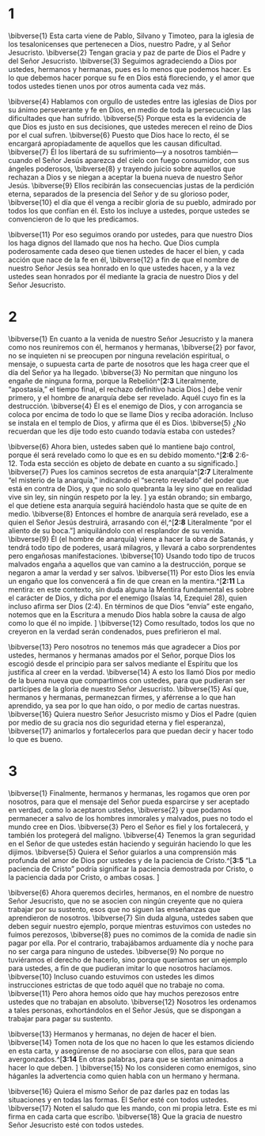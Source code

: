 # 1 
\bibverse{1} Esta carta viene de Pablo, Silvano y Timoteo, para la iglesia de los tesalonicenses que pertenecen a Dios, nuestro Padre, y al Señor Jesucristo. \bibverse{2} Tengan gracia y paz de parte de Dios el Padre y del Señor Jesucristo. \bibverse{3} Seguimos agradeciendo a Dios por ustedes, hermanos y hermanas, pues es lo menos que podemos hacer. Es lo que debemos hacer porque su fe en Dios está floreciendo, y el amor que todos ustedes tienen unos por otros aumenta cada vez más. 

\bibverse{4} Hablamos con orgullo de ustedes entre las iglesias de Dios por su ánimo perseverante y fe en Dios, en medio de toda la persecución y las dificultades que han sufrido. \bibverse{5} Porque esta es la evidencia de que Dios es justo en sus decisiones, que ustedes merecen el reino de Dios por el cual sufren. \bibverse{6} Puesto que Dios hace lo recto, él se encargará apropiadamente de aquellos que les causan dificultad. \bibverse{7} Él los libertará de su sufrimiento—y a nosotros también—cuando el Señor Jesús aparezca del cielo con fuego consumidor, con sus ángeles poderosos, \bibverse{8} y trayendo juicio sobre aquellos que rechazan a Dios y se niegan a aceptar la buena nueva de nuestro Señor Jesús. \bibverse{9} Ellos recibirán las consecuencias justas de la perdición eterna, separados de la presencia del Señor y de su glorioso poder, \bibverse{10} el día que él venga a recibir gloria de su pueblo, admirado por todos los que confían en él. Esto los incluye a ustedes, porque ustedes se convencieron de lo que les predicamos. 

\bibverse{11} Por eso seguimos orando por ustedes, para que nuestro Dios los haga dignos del llamado que nos ha hecho. Que Dios cumpla poderosamente cada deseo que tienen ustedes de hacer el bien, y cada acción que nace de la fe en él, \bibverse{12} a fin de que el nombre de nuestro Señor Jesús sea honrado en lo que ustedes hacen, y a la vez ustedes sean honrados por él mediante la gracia de nuestro Dios y del Señor Jesucristo. 

# 2 
\bibverse{1} En cuanto a la venida de nuestro Señor Jesucristo y la manera como nos reuniremos con él, hermanos y hermanas, \bibverse{2} por favor, no se inquieten ni se preocupen por ninguna revelación espiritual, o mensaje, o supuesta carta de parte de nosotros que les haga creer que el día del Señor ya ha llegado. \bibverse{3} No permitan que ninguno los engañe de ninguna forma, porque la Rebelión^[**2:3** Literalmente, “apostasía,” el tiempo final, el rechazo definitivo hacia Dios.] debe venir primero, y el hombre de anarquía debe ser revelado. Aquél cuyo fin es la destrucción. \bibverse{4} Él es el enemigo de Dios, y con arrogancia se coloca por encima de todo lo que se llame Dios y reciba adoración. Incluso se instala en el templo de Dios, y afirma que él es Dios. \bibverse{5} ¿No recuerdan que les dije todo esto cuando todavía estaba con ustedes? 


\bibverse{6} Ahora bien, ustedes saben qué lo mantiene bajo control, porque él será revelado como lo que es en su debido momento.^[**2:6** 2:6-12. Toda esta sección es objeto de debate en cuanto a su significado.] \bibverse{7} Pues los caminos secretos de esta anarquía^[**2:7** Literalmente “el misterio de la anarquía,” indicando el “secreto revelado” del poder que está en contra de Dios, y que no solo quebranta la ley sino que en realidad vive sin ley, sin ningún respeto por la ley. ] ya están obrando; sin embargo, el que detiene esta anarquía seguirá haciéndolo hasta que se quite de en medio. \bibverse{8} Entonces el hombre de anarquía será revelado, ese a quien el Señor Jesús destruirá, arrasando con él,^[**2:8** Literalmente “por el aliento de su boca.”] aniquilándolo con el resplandor de su venida. \bibverse{9} Él (el hombre de anarquía) viene a hacer la obra de Satanás, y tendrá todo tipo de poderes, usará milagros, y llevará a cabo sorprendentes pero engañosas manifestaciones. \bibverse{10} Usando todo tipo de trucos malvados engaña a aquellos que van camino a la destrucción, porque se negaron a amar la verdad y ser salvos. \bibverse{11} Por esto Dios les envía un engaño que los convencerá a fin de que crean en la mentira.^[**2:11** La mentira: en este contexto, sin duda alguna la Mentira fundamental es sobre el carácter de Dios, y dicha por el enemigo (Isaías 14, Ezequiel 28), quien incluso afirma ser Dios (2:4). En términos de que Dios “envía” este engaño, notemos que en la Escritura a menudo Dios habla sobre la causa de algo como lo que él no impide. ] \bibverse{12} Como resultado, todos los que no creyeron en la verdad serán condenados, pues prefirieron el mal. 





\bibverse{13} Pero nosotros no tenemos más que agradecer a Dios por ustedes, hermanos y hermanas amados por el Señor, porque Dios los escogió desde el principio para ser salvos mediante el Espíritu que los justifica al creer en la verdad. \bibverse{14} A esto los llamó Dios por medio de la buena nueva que compartimos con ustedes, para que pudieran ser partícipes de la gloria de nuestro Señor Jesucristo. \bibverse{15} Así que, hermanos y hermanas, permanezcan firmes, y aférrense a lo que han aprendido, ya sea por lo que han oído, o por medio de cartas nuestras. \bibverse{16} Quiera nuestro Señor Jesucristo mismo y Dios el Padre (quien por medio de su gracia nos dio seguridad eterna y fiel esperanza), \bibverse{17} animarlos y fortalecerlos para que puedan decir y hacer todo lo que es bueno. 

# 3 
\bibverse{1} Finalmente, hermanos y hermanas, les rogamos que oren por nosotros, para que el mensaje del Señor pueda esparcirse y ser aceptado en verdad, como lo aceptaron ustedes, \bibverse{2} y que podamos permanecer a salvo de los hombres inmorales y malvados, pues no todo el mundo cree en Dios. \bibverse{3} Pero el Señor es fiel y los fortalecerá, y también los protegerá del maligno. \bibverse{4} Tenemos la gran seguridad en el Señor de que ustedes están haciendo y seguirán haciendo lo que les dijimos. \bibverse{5} Quiera el Señor guiarlos a una comprensión más profunda del amor de Dios por ustedes y de la paciencia de Cristo.^[**3:5** “La paciencia de Cristo” podría significar la paciencia demostrada por Cristo, o la paciencia dada por Cristo, o ambas cosas. ] 


\bibverse{6} Ahora queremos decirles, hermanos, en el nombre de nuestro Señor Jesucristo, que no se asocien con ningún creyente que no quiera trabajar por su sustento, esos que no siguen las enseñanzas que aprendieron de nosotros. \bibverse{7} Sin duda alguna, ustedes saben que deben seguir nuestro ejemplo, porque mientras estuvimos con ustedes no fuimos perezosos, \bibverse{8} pues no comimos de la comida de nadie sin pagar por ella. Por el contrario, trabajábamos arduamente día y noche para no ser carga para ninguno de ustedes. \bibverse{9} No porque no tuviéramos el derecho de hacerlo, sino porque queríamos ser un ejemplo para ustedes, a fin de que pudieran imitar lo que nosotros hacíamos. \bibverse{10} Incluso cuando estuvimos con ustedes les dimos instrucciones estrictas de que todo aquél que no trabaje no coma. \bibverse{11} Pero ahora hemos oído que hay muchos perezosos entre ustedes que no trabajan en absoluto. \bibverse{12} Nosotros les ordenamos a tales personas, exhortándolos en el Señor Jesús, que se dispongan a trabajar para pagar su sustento. 

\bibverse{13} Hermanos y hermanas, no dejen de hacer el bien. \bibverse{14} Tomen nota de los que no hacen lo que les estamos diciendo en esta carta, y asegúrense de no asociarse con ellos, para que sean avergonzados.^[**3:14** En otras palabras, para que se sientan animados a hacer lo que deben. ] \bibverse{15} No los consideren como enemigos, sino háganles la advertencia como quien habla con un hermano y hermana. 


\bibverse{16} Quiera el mismo Señor de paz darles paz en todas las situaciones y en todas las formas. El Señor esté con todos ustedes. \bibverse{17} Noten el saludo que les mando, con mi propia letra. Este es mi firma en cada carta que escribo. \bibverse{18} Que la gracia de nuestro Señor Jesucristo esté con todos ustedes. 